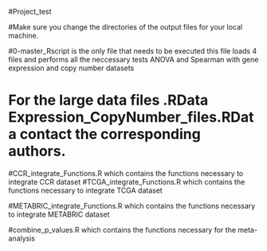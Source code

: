 #Project_test

#Make sure you change the directories of the output files for your local machine.  

#0-master_Rscript is the only file that needs to be executed this file loads 4 files and performs all the neccessary tests ANOVA and Spearman with gene expression and copy number datasets 

# For the large data files .RData  Expression_CopyNumber_files.RData contact the corresponding authors.

#CCR_integrate_Functions.R which contains the functions necessary to integrate CCR dataset 
#TCGA_integrate_Functions.R which contains the functions necessary to integrate TCGA dataset 

#METABRIC_integrate_Functions.R which contains the functions necessary to integrate METABRIC dataset 

#combine_p_values.R which contains the functions necessary for the meta-analysis 